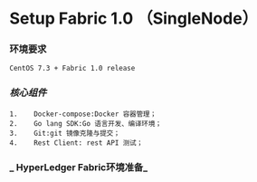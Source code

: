 # Setup  Fabric 1.0  （SingleNode）

### 环境要求

```
CentOS 7.3 + Fabric 1.0 release
```

### _核心组件_

```
1.    Docker-compose:Docker 容器管理；   
2.    Go lang SDK:Go 语言开发、编译环境；     
3.    Git:git 镜像克隆与提交；     
4.    Rest Client: rest API 测试；
```

### _ **HyperLedger Fabric环境准备**_




